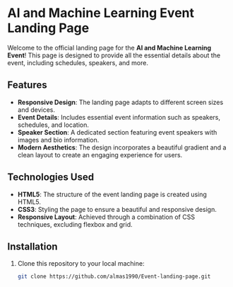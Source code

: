 # AI and Machine Learning Event Landing Page

Welcome to the official landing page for the **AI and Machine Learning Event**! This page is designed to provide all the essential details about the event, including schedules, speakers, and more.

## Features

- **Responsive Design**: The landing page adapts to different screen sizes and devices.
- **Event Details**: Includes essential event information such as speakers, schedules, and location.
- **Speaker Section**: A dedicated section featuring event speakers with images and bio information.
- **Modern Aesthetics**: The design incorporates a beautiful gradient and a clean layout to create an engaging experience for users.

## Technologies Used

- **HTML5**: The structure of the event landing page is created using HTML5.
- **CSS3**: Styling the page to ensure a beautiful and responsive design.
- **Responsive Layout**: Achieved through a combination of CSS techniques, excluding flexbox and grid.

## Installation

1. Clone this repository to your local machine:
   ```bash
   git clone https://github.com/almas1990/Event-landing-page.git
